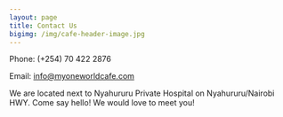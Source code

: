 ```yaml
---
layout: page
title: Contact Us
bigimg: /img/cafe-header-image.jpg
---
```


Phone:  (+254) 70 422 2876

Email:  info@myoneworldcafe.com

We are located next to Nyahururu Private Hospital on Nyahururu/Nairobi HWY.  Come say hello! We would love to meet you!
